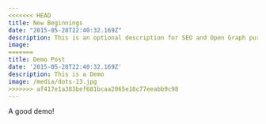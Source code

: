 ```yaml
---
<<<<<<< HEAD
title: New Beginnings
date: "2015-05-28T22:40:32.169Z"
description: This is an optional description for SEO and Open Graph purposes, rather than the default generated excerpt.
image: 
=======
title: Demo Post
date: '2015-05-28T22:40:32.169Z'
description: This is a Demo
image: /media/dots-13.jpg
>>>>>>> af417e1a383bef681bcaa2065e18c77eeabb9c98
---
```

A good demo!
